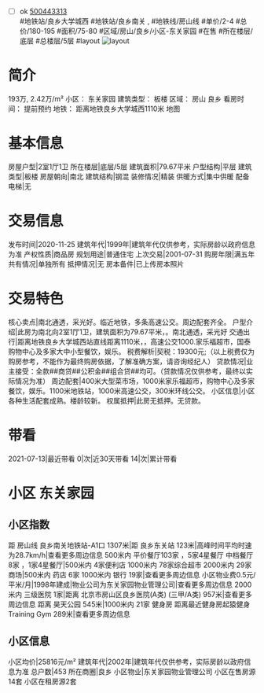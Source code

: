 - [ ] ok [500443313](https://bj.5i5j.com/ershoufang/500443313.html)  
 #地铁站/良乡大学城西 #地铁站/良乡南关 ,  #地铁线/房山线
#单价/2-4 #总价/180-195 #面积/75-80   #区域/房山/良乡/小区-东关家园 #在售 #所在楼层/底层 #总楼层/5层 #layout 
![layout](http://image2a.5i5j.com/bdir/layout/2f3895efc04e4d16a55523c56ffc21bb.jpg_P5.jpg) 
# 简介 
 193万,  2.42万/m² 
小区： 东关家园
建筑类型： 板楼
区域： 房山 良乡
看房时间： 提前预约
地铁： 距离地铁良乡大学城西1110米 地图
# 基本信息 
 房屋户型|2室1厅1卫
所在楼层|底层/5层
建筑面积|79.67平米
户型结构|平层
建筑类型|板楼
房屋朝向|南北
建筑结构|钢混
装修情况|精装
供暖方式|集中供暖
配备电梯|无
# 交易信息 
 发布时间|2020-11-25
建筑年代|1999年|建筑年代仅供参考，实际房龄以政府信息为准
产权性质|商品房
规划用途|普通住宅
上次交易|2001-07-31
购房年限|满五年
共有情况|单独所有
抵押情况|无
房本备件|已上传房本照片
# 交易特色 
 核心卖点|南北通透，采光好。临近地铁，多条高速公交。周边配套齐全。
户型介绍|此房为南北向2室1厅1卫，建筑面积为79.67平米，。南北通透，采光好
交通出行|距离地铁良乡大学城西站直线距离1110米，，高速公交1000.家乐福超市，国泰购物中心及多家大中小型餐饮，娱乐。
税费解析|契税：19300元;（以上税费仅为购房参考，不能作为最终购房依据，了解准确方案，请咨询经纪人）
贷款情况|业主接受：全款##商贷##公积金##组合贷##均可。（贷款情况仅供参考，最终以实际情况为准）
周边配套|400米大型菜市场，1000米家乐福超市，购物中心及多家餐饮，娱乐。1100米地铁站，1000米高速公交，300米环线公交。
小区信息|小区各种生活配套成熟。楼龄较新。
权属抵押|此房无抵押。无贷款。
# 带看 
 2021-07-13|最近带看	 0|次|近30天带看	 14|次|累计带看
# 小区 东关家园
## 小区指数 
 距 房山线 良乡南关地铁站-A1口 1307米|距 良乡东关站 123米|高峰时间平均时速为28.7km/h|查看更多周边信息
500米内 平价餐厅103家 ，5家4星餐厅
中档餐厅8家 ，1家4星餐厅|500米内 4家便利店
1000米内 78家综合超市
2000米内 29家商场|500米内 药店 6家
1000米内 银行 19家|查看更多周边信息
小区物业费0.5元/平米/月|1998年建成|物业公司为东关家园物业管理公司|查看更多周边信息
2000米内 三级医院 1家|距离 北京市房山区良乡医院(A类) (三甲/A类) 957米|查看更多周边信息
距离 昊天公园 545米|1000米内 21家 健身房
距离最近健身房起猿健身Training Gym 289米|查看更多周边信息
## 小区信息 
 小区均价|25816元/m²
建筑年代|2002年|建筑年代仅供参考，实际房龄以政府信息为准
总户数|453
所在商圈|良乡
小区物业|东关家园物业管理公司
小区在售房源14套
小区在租房源2套
